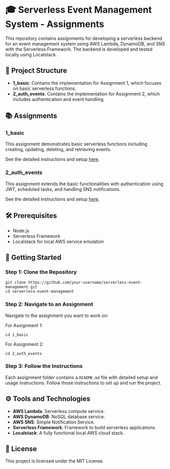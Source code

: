 
# 🎓 Serverless Event Management System - Assignments

This repository contains assignments for developing a serverless backend for an event management system using AWS Lambda, DynamoDB, and SNS with the Serverless Framework. The backend is developed and tested locally using Localstack.

## 📁 Project Structure

- **1_basic**: Contains the implementation for Assignment 1, which focuses on basic serverless functions.
- **2_auth_events**: Contains the implementation for Assignment 2, which includes authentication and event handling.

## 📚 Assignments

### 1_basic

This assignment demonstrates basic serverless functions including creating, updating, deleting, and retrieving events.

See the detailed instructions and setup [here](1_basic/README.md).

### 2_auth_events

This assignment extends the basic functionalities with authentication using JWT, scheduled tasks, and handling SNS notifications.

See the detailed instructions and setup [here](2_auth_events/README.md).

## 🛠 Prerequisites

- Node.js
- Serverless Framework
- Localstack for local AWS service emulation

## 🚀 Getting Started

### Step 1: Clone the Repository

```console
git clone https://github.com/your-username/serverless-event-management.git
cd serverless-event-management
```

### Step 2: Navigate to an Assignment

Navigate to the assignment you want to work on:

For Assignment 1:

```console
cd 1_basic
```

For Assignment 2:

```console
cd 2_auth_events
```

### Step 3: Follow the Instructions

Each assignment folder contains a `README.md` file with detailed setup and usage instructions. Follow those instructions to set up and run the project.

## ⚙️ Tools and Technologies

- **AWS Lambda**: Serverless compute service.
- **AWS DynamoDB**: NoSQL database service.
- **AWS SNS**: Simple Notification Service.
- **Serverless Framework**: Framework to build serverless applications.
- **Localstack**: A fully functional local AWS cloud stack.

## 📝 License

This project is licensed under the MIT License.
